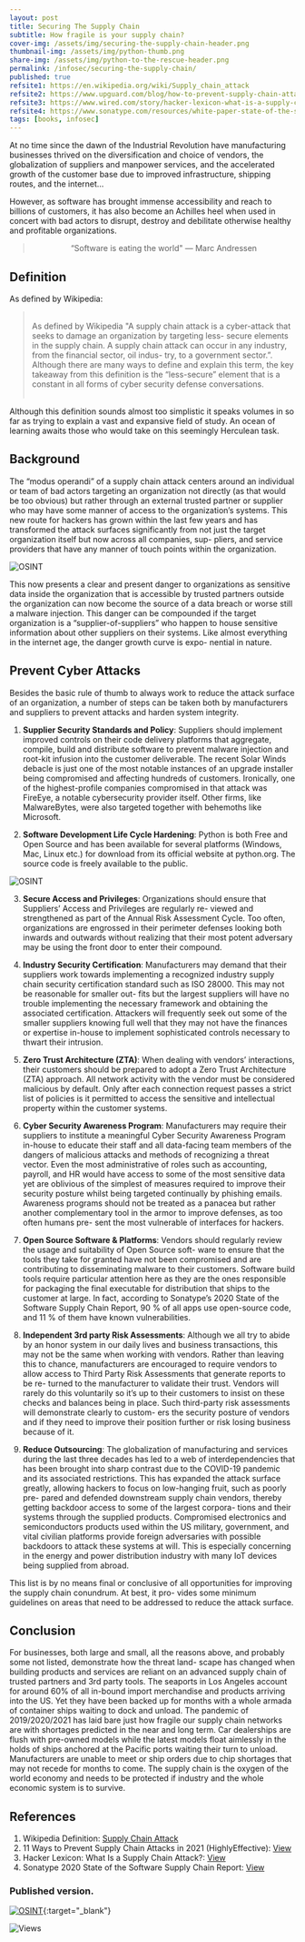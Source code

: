 ```yaml
---
layout: post
title: Securing The Supply Chain
subtitle: How fragile is your supply chain?
cover-img: /assets/img/securing-the-supply-chain-header.png
thumbnail-img: /assets/img/python-thumb.png
share-img: /assets/img/python-to-the-rescue-header.png
permalink: /infosec/securing-the-supply-chain/
published: true
refsite1: https://en.wikipedia.org/wiki/Supply_chain_attack
refsite2: https://www.upguard.com/blog/how-to-prevent-supply-chain-attacks
refsite3: https://www.wired.com/story/hacker-lexicon-what-is-a-supply-chain-attack/
refsite4: https://www.sonatype.com/resources/white-paper-state-of-the-software-supply-chain-2020
tags: [books, infosec]
---
```


At no time since the dawn of the Industrial Revolution have manufacturing businesses thrived on the diversification and choice of vendors, the globalization of suppliers and manpower services, and the accelerated growth of the customer base due to improved infrastructure, shipping routes, and the internet...

However, as software has brought immense accessibility and reach to billions of customers, it has also become an Achilles heel when used in concert with bad actors to disrupt, destroy and debilitate otherwise healthy and profitable organizations.

<blockquote>

<p align="center">
“Software is eating the world" ― Marc Andressen
</p>

</blockquote>

## Definition

As defined by Wikipedia:

<blockquote>

<p align="left"><br/>
As defined by Wikipedia "A supply chain attack is a cyber-attack that seeks to damage an organization by targeting less- secure elements in the supply chain. A supply chain attack can occur in any industry, from the financial sector, oil indus- try, to a government sector.”. Although there are many ways to define and explain this term, the key takeaway from this definition is the “less-secure” element that is a constant in all forms of cyber security defense conversations.<br/><br/>
</p>

</blockquote>

Although this definition sounds almost too simplistic it speaks volumes in so far as trying to explain a vast and expansive field of study. An ocean of learning awaits those who would take on this seemingly Herculean task.

## Background

The “modus operandi” of a supply chain attack centers around an individual or team of bad actors targeting an organization not directly (as that would be too obvious) but rather through an external trusted partner or supplier who may have some manner of access to the organization’s systems. This new route for hackers has grown within the last few years and has transformed the attack surfaces significantly from not just the target organization itself but now across all companies, sup- pliers, and service providers that have any manner of touch points within the organization.

![OSINT](/assets/img/securing-the-supply-chain-01.png)

This now presents a clear and present danger to organizations as sensitive data inside the organization that is accessible by trusted partners outside the organization can now become the source of a data breach or worse still a malware injection. This danger can be compounded if the target organization is a “supplier-of-suppliers” who happen to house sensitive information about other suppliers on their systems. Like almost everything in the internet age, the danger growth curve is expo- nential in nature.

## Prevent Cyber Attacks

Besides the basic rule of thumb to always work to reduce the attack surface of an organization, a number of steps can be taken both by manufacturers and suppliers to prevent attacks and harden system integrity.

1.	**Supplier Security Standards and Policy**: Suppliers should implement improved controls on their code delivery platforms that aggregate, compile, build and distribute software to prevent malware injection and root-kit infusion into the customer deliverable. The recent Solar Winds debacle is just one of the most notable instances of an upgrade installer being compromised and affecting hundreds of customers. Ironically, one of the highest-profile companies compromised in that attack was FireEye, a notable cybersecurity provider itself. Other firms, like MalwareBytes, were also targeted together with behemoths like Microsoft.

2.	**Software Development Life Cycle Hardening**: Python is both Free and Open Source and has been available for several platforms (Windows, Mac, Linux etc.) for download from its official website at python.org. The source code is freely available to the public.

![OSINT](/assets/img/securing-the-supply-chain-02.png)

3.	**Secure Access and Privileges**: Organizations should ensure that Suppliers’ Access and Privileges are regularly re- viewed and strengthened as part of the Annual Risk Assessment Cycle. Too often, organizations are engrossed in their perimeter defenses looking both inwards and outwards without realizing that their most potent adversary may be using the front door to enter their compound.

4.	**Industry Security Certification**: Manufacturers may demand that their suppliers work towards implementing a recognized industry supply chain security certification standard such as ISO 28000. This may not be reasonable for smaller out- fits but the largest suppliers will have no trouble implementing the necessary framework and obtaining the associated certification. Attackers will frequently seek out some of the smaller suppliers knowing full well that they may not have the finances or expertise in-house to implement sophisticated controls necessary to thwart their intrusion.

5.	**Zero Trust Architecture (ZTA)**: When dealing with vendors’ interactions, their customers should be prepared to adopt a Zero Trust Architecture (ZTA) approach. All network activity with the vendor must be considered malicious by default. Only after each connection request passes a strict list of policies is it permitted to access the sensitive and intellectual property within the customer systems.

6.	**Cyber Security Awareness Program**: Manufacturers may require their suppliers to institute a meaningful Cyber Security Awareness Program in-house to educate their staff and all data-facing team members of the dangers of malicious attacks and methods of recognizing a threat vector. Even the most administrative of roles such as accounting, payroll, and HR would have access to some of the most sensitive data yet are oblivious of the simplest of measures required to improve their security posture whilst being targeted continually by phishing emails. Awareness programs should not be treated as a panacea but rather another complementary tool in the armor to improve defenses, as too often humans pre- sent the most vulnerable of interfaces for hackers.

7.	**Open Source Software & Platforms**: Vendors should regularly review the usage and suitability of Open Source soft- ware to ensure that the tools they take for granted have not been compromised and are contributing to disseminating malware to their customers. Software build tools require particular attention here as they are the ones responsible for packaging the final executable for distribution that ships to the customer at large. In fact, according to Sonatype’s 2020 State of the Software Supply Chain Report, 90 % of all apps use open-source code, and 11 % of them have known vulnerabilities.

8.	**Independent 3rd party Risk Assessments**: Although we all try to abide by an honor system in our daily lives and business transactions, this may not be the same when working with vendors. Rather than leaving this to chance, manufacturers are encouraged to require vendors to allow access to Third Party Risk Assessments that generate reports to be re- turned to the manufacturer to validate their trust. Vendors will rarely do this voluntarily so it’s up to their customers to insist on these checks and balances being in place. Such third-party risk assessments will demonstrate clearly to custom- ers the security posture of vendors and if they need to improve their position further or risk losing business because of it.

9.	**Reduce Outsourcing**: The globalization of manufacturing and services during the last three decades has led to a web of interdependencies that has been brought into sharp contrast due to the COVID-19 pandemic and its associated restrictions. This has expanded the attack surface greatly, allowing hackers to focus on low-hanging fruit, such as poorly pre- pared and defended downstream supply chain vendors, thereby getting backdoor access to some of the largest corpora- tions and their systems through the supplied products. Compromised electronics and semiconductors products used within the US military, government, and vital civilian platforms provide foreign adversaries with possible backdoors to attack these systems at will. This is especially concerning in the energy and power distribution industry with many IoT devices being supplied from abroad.

This list is by no means final or conclusive of all opportunities for improving the supply chain conundrum. At best, it pro- vides some minimum guidelines on areas that need to be addressed to reduce the attack surface.

## Conclusion

For businesses, both large and small, all the reasons above, and probably some not listed, demonstrate how the threat land- scape has changed when building products and services are reliant on an advanced supply chain of trusted partners and 3rd party tools. The seaports in Los Angeles account for around 60% of all in-bound import merchandise and products arriving into the US. Yet they have been backed up for months with a whole armada of container ships waiting to dock and unload. The pandemic of 2019/2020/2021 has laid bare just how fragile our supply chain networks are with shortages predicted in the near and long term. Car dealerships are flush with pre-owned models while the latest models float aimlessly in the holds of ships anchored at the Pacific ports waiting their turn to unload. Manufacturers are unable to meet or ship orders due to chip shortages that may not recede for months to come. The supply chain is the oxygen of the world economy and needs to be protected if industry and the whole economic system is to survive.

## References

1. Wikipedia Definition: <a href="{{page.refsite1}}" target="_blank">Supply Chain Attack</a>
2. 11 Ways to Prevent Supply Chain Attacks in 2021 (HighlyEffective): <a href="{{page.refsite2}}"  target="_blank">View</a>
3. Hacker Lexicon: What Is a Supply Chain Attack?: <a href="{{page.refsite3}}" target="_blank">View</a>
4. Sonatype 2020 State of the Software Supply Chain Report: <a href="{{page.refsite4}}"  target="_blank">View</a>

### Published version.

[![OSINT](/assets/img/H9-securing-the-supply-chain-cover.jpg)](/assets/pdfs/H9-securing-the-supply-chain.pdf){:target="_blank"}

<div class="views">
    <span class="views">
        <img src="https://visitor-badge.glitch.me/badge?page_id={{ .site.permalink }}" alt="Views"/>
    </span>
</div>
